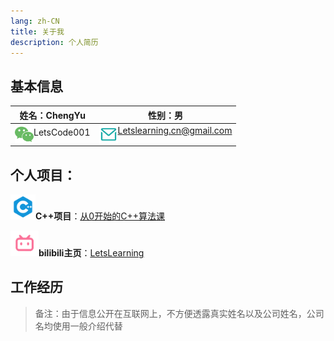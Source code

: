 ```yaml
---
lang: zh-CN
title: 关于我
description: 个人简历
---
```


## 基本信息

| 姓名：ChengYu                                                | 性别：男                                                     |
| ------------------------------------------------------------ | ------------------------------------------------------------ |
| <div><img src="./assets/wechat.png" style="display:block; float:left;" width=30><a style="text-decoration:none; display:block; float:left; padding-top:3px;">LetsCode001</a></div> | <div><img src="./assets/email.png" style="display:block; float:left;" width=30><a style="text-decoration:none; display:block; float:left; padding-bottom:3px;">Letslearning.cn@gmail.com</a></div> |

## 个人项目：

<img src="./assets/cplusplus.png" width=40>**C++项目**：[从0开始的C++算法课](https://space.bilibili.com/25488437/channel/collectiondetail?sid=1830481)

<img src="./assets/bilibili.png" width=45>**bilibili主页**：[LetsLearning](https://space.bilibili.com/25488437?spm_id_from=333.1007.0.0)

## 工作经历

> 备注：由于信息公开在互联网上，不方便透露真实姓名以及公司姓名，公司名均使用一般介绍代替

